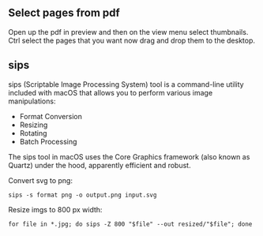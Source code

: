 ## Select pages from pdf
Open up the pdf in preview and then on the view menu select thumbnails. Ctrl select the pages that you want now drag and drop them to the desktop.

## sips 
sips (Scriptable Image Processing System) tool is a command-line utility included with macOS that allows you to perform various image manipulations:
- Format Conversion
- Resizing
- Rotating
- Batch Processing

The sips tool in macOS uses the Core Graphics framework (also known as Quartz) under the hood, apparently efficient and robust.

Convert svg to png:

```sips -s format png -o output.png input.svg```

Resize imgs to 800 px width:

```for file in *.jpg; do sips -Z 800 "$file" --out resized/"$file"; done```